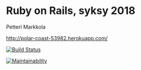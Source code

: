 # Ruby on Rails, syksy 2018

Petteri Markkola

http://polar-coast-53982.herokuapp.com/

[![Build Status](https://travis-ci.org/puhuri666/ruby.svg?branch=master)](https://travis-ci.org/puhuri666/ruby)

[![Maintainability](https://api.codeclimate.com/v1/badges/647bbd99760823c22787/maintainability)](https://codeclimate.com/github/puhuri666/ruby/maintainability)
